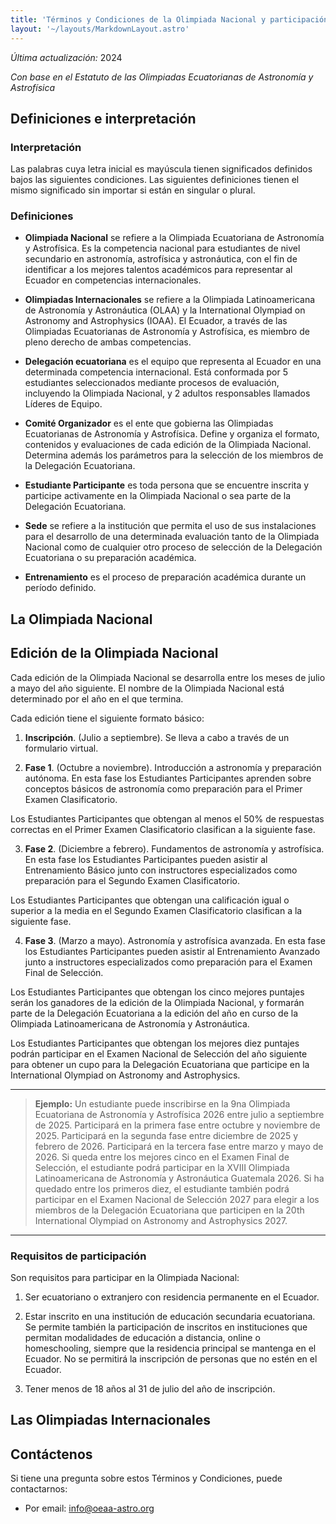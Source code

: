 ```yaml
---
title: 'Términos y Condiciones de la Olimpiada Nacional y participación en Olimpiadas Internacionales'
layout: '~/layouts/MarkdownLayout.astro'
---
```


_Última actualización:_ 2024

_Con base en el Estatuto de las Olimpiadas Ecuatorianas de Astronomía y Astrofísica_

## Definiciones e interpretación

### Interpretación

Las palabras cuya letra inicial es mayúscula tienen significados definidos bajos las siguientes condiciones. Las siguientes definiciones tienen el mismo significado sin importar si están en singular o plural.

### Definiciones

- **Olimpiada Nacional** se refiere a la Olimpiada Ecuatoriana de Astronomía y Astrofísica. Es la competencia nacional para estudiantes de nivel secundario en astronomía, astrofísica y astronáutica, con el fin de identificar a los mejores talentos académicos para representar al Ecuador en competencias internacionales.

- **Olimpiadas Internacionales** se refiere a la Olimpiada Latinoamericana de Astronomía y Astronáutica (OLAA) y la International Olympiad on Astronomy and Astrophysics (IOAA). El Ecuador, a través de las Olimpiadas Ecuatorianas de Astronomía y Astrofísica, es miembro de pleno derecho de ambas competencias.

- **Delegación ecuatoriana** es el equipo que representa al Ecuador en una determinada competencia internacional. Está conformada por 5 estudiantes seleccionados mediante procesos de evaluación, incluyendo la Olimpiada Nacional, y 2 adultos responsables llamados Líderes de Equipo.

- **Comité Organizador** es el ente que gobierna las Olimpiadas Ecuatorianas de Astronomía y Astrofísica. Define y organiza el formato, contenidos y evaluaciones de cada edición de la Olimpiada Nacional. Determina además los parámetros para la selección de los miembros de la Delegación Ecuatoriana.

- **Estudiante Participante** es toda persona que se encuentre inscrita y participe activamente en la Olimpiada Nacional o sea parte de la Delegación Ecuatoriana.

- **Sede** se refiere a la institución que permita el uso de sus instalaciones para el desarrollo de una determinada evaluación tanto de la Olimpiada Nacional como de cualquier otro proceso de selección de la Delegación Ecuatoriana o su preparación académica.

- **Entrenamiento** es el proceso de preparación académica durante un período definido.

## La Olimpiada Nacional

## Edición de la Olimpiada Nacional

Cada edición de la Olimpiada Nacional se desarrolla entre los meses de julio a mayo del año siguiente. El nombre de la Olimpiada Nacional está determinado por el año en el que termina.

 Cada edición tiene el siguiente formato básico:

1. **Inscripción**. (Julio a septiembre). Se lleva a cabo a través de un formulario virtual.

2. **Fase 1**. (Octubre a noviembre). Introducción a astronomía y preparación autónoma. En esta fase los Estudiantes Participantes aprenden sobre conceptos básicos de astronomía como preparación para el Primer Examen Clasificatorio.

Los Estudiantes Participantes que obtengan al menos el 50% de respuestas correctas en el Primer Examen Clasificatorio clasifican a la siguiente fase.

3. **Fase 2**. (Diciembre a febrero). Fundamentos de astronomía y astrofísica. En esta fase los Estudiantes Participantes pueden asistir al Entrenamiento Básico junto con instructores especializados como preparación para el Segundo Examen Clasificatorio.

Los Estudiantes Participantes que obtengan una calificación igual o superior a la media en el Segundo Examen Clasificatorio clasifican a la siguiente fase.

4. **Fase 3**. (Marzo a mayo). Astronomía y astrofísica avanzada. En esta fase los Estudiantes Participantes pueden asistir al Entrenamiento Avanzado junto a instructores especializados como preparación para el Examen Final de Selección.

Los Estudiantes Participantes que obtengan los cinco mejores puntajes serán los ganadores de la edición de la Olimpiada Nacional, y formarán parte de la Delegación Ecuatoriana a la edición del año en curso de la Olimpiada Latinoamericana de Astronomía y Astronáutica.

Los Estudiantes Participantes que obtengan los mejores diez puntajes podrán participar en el Examen Nacional de Selección del año siguiente para obtener un cupo para la Delegación Ecuatoriana que participe en la International Olympiad on Astronomy and Astrophysics.

---
> **Ejemplo:** Un estudiante puede inscribirse en la 9na Olimpiada Ecuatoriana de Astronomía y Astrofísica 2026 entre julio a septiembre de 2025. Participará en la primera fase entre octubre y noviembre de 2025. Participará en la segunda fase entre diciembre de 2025 y febrero de 2026. Participará en la tercera fase entre marzo y mayo de 2026. Si queda entre los mejores cinco en el Examen Final de Selección, el estudiante podrá participar en la XVIII Olimpiada Latinoamericana de Astronomía y Astronáutica Guatemala 2026. Si ha quedado entre los primeros diez, el estudiante también podrá participar en el Examen Nacional de Selección 2027 para elegir a los miembros de la Delegación Ecuatoriana que participen en la 20th International Olympiad on Astronomy and Astrophysics 2027.
---

### Requisitos de participación

Son requisitos para participar en la Olimpiada Nacional:

1. Ser ecuatoriano o extranjero con residencia permanente en el Ecuador.

2. Estar inscrito en una institución de educación secundaria ecuatoriana. Se permite también la participación de inscritos en instituciones que permitan modalidades de educación a distancia, online o homeschooling, siempre que la residencia principal se mantenga en el Ecuador. No se permitirá la inscripción de personas que no estén en el Ecuador.

3. Tener menos de 18 años al 31 de julio del año de inscripción.

## Las Olimpiadas Internacionales

## Contáctenos

Si tiene una pregunta sobre estos Términos y Condiciones, puede contactarnos:

- Por email: info@oeaa-astro.org